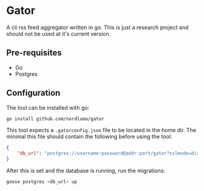 # Gator

A cli rss feed aggregator written in go. This is just a research project and
should not be used at it's current version.

## Pre-requisites

- Go
- Postgres

## Configuration

The tool can be installed with go:

```bash
go install github.com/nordluma/gator
```

This tool expects a `.gatorconfig.json` file to be located in the home dir. The
minimal this file should contain the following before using the tool: 

```json
{
    "db_url": "postgres://username:password@addr:port/gator?sslmode=disable"
}
```

After this is set and the database is running, run the migrations:

```bash
goose postgres <db_url> up
```



